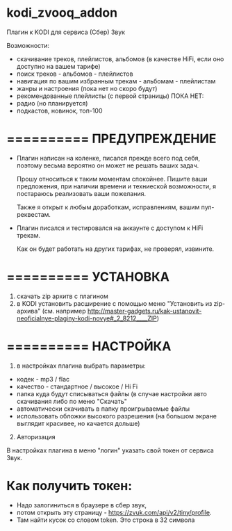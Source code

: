 # kodi_zvooq_addon
Плагин к KODI для сервиса (Сбер) Звук

Возможности:
- скачивание треков, плейлистов, альбомов (в качестве HiFi, если оно доступно на вашем тарифе)
- поиск треков - альбомов - плейлистов
- навигация по вашим избранным трекам - альбомам - плейлистам
- жанры и настроения (пока нет но скоро будут)
- рекомендованные плейлисты (с первой страницы)
ПОКА НЕТ:
- радио (но планируется)
- подкастов, новинок, топ-100 


==========
ПРЕДУПРЕЖДЕНИЕ
==========

- Плагин написан на коленке, писался прежде всего под себя, поэтому весьма вероятно он может не решать ваших задач.

  Прошу относиться к таким моментам спокойнее. Пишите ваши предложения, при наличии времени и техниеской возможности,
  я постараюсь реализовать ваши пожелания.
  
  Также я открыт к любым доработкам, исправлениям, вашим пул-реквестам.
  
- Плагин писался и тестировался на аккаунте с доступом к HiFi трекам.
  
  Как он будет работать на других тарифах, не проверял, извините.

==========
УСТАНОВКА
==========

1) скачать zip архитв с плагином
2) в KODI установить расширение с помощью меню "Установить из zip-архива" (см. например http://master-gadgets.ru/kak-ustanovit-neoficialnye-plaginy-kodi-novye#_2_8212____ZIP)

==========
НАСТРОЙКА
==========

1) в настройках плагина выбрать параметры:
- кодек - mp3 / flac
- качество - стандартное / высокое / Hi Fi
- папка куда будут списываться файлы (в случае настройки авто скачивания либо по меню "Скачать"
- автоматически скачивать в папку проигрываемые файлы
- использовать обложки высокого разрешения (на большом экране выглядит красивее, но качается дольше)
2) Авторизация

В настройках плагина в меню "логин" указать свой токен от сервиса Звук.

Как получить токен:
===================
- Надо залогиниться в браузере в сбер звук, 
- потом открыть эту страницу - https://zvuk.com/api/v2/tiny/profile.
- Там найти кусок со словом token. Это строка в 32 символа

